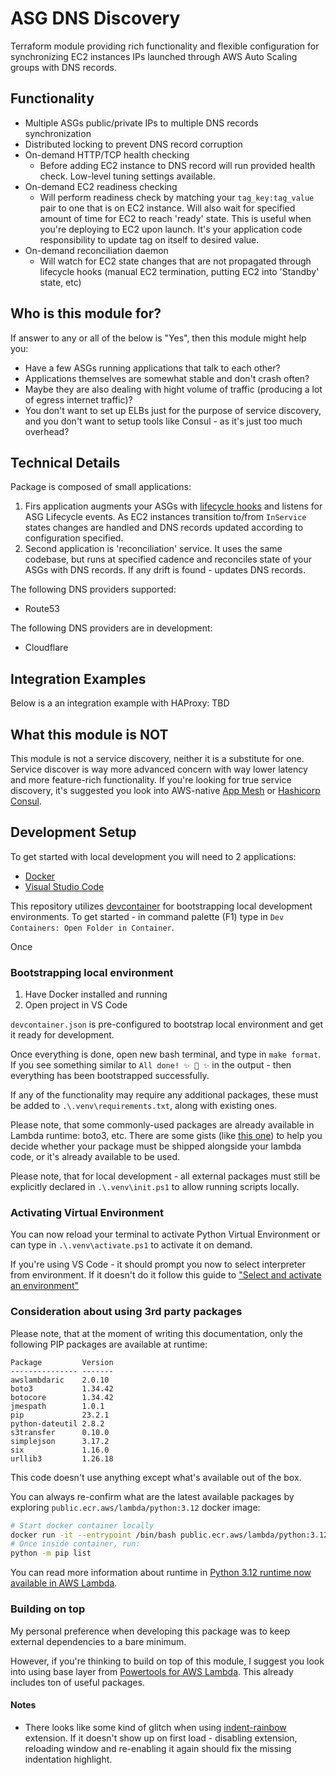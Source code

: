 # ASG DNS Discovery
Terraform module providing rich functionality and flexible configuration for synchronizing EC2 instances IPs
launched through AWS Auto Scaling groups with DNS records.

## Functionality
* Multiple ASGs public/private IPs to multiple DNS records synchronization
* Distributed locking to prevent DNS record corruption
* On-demand HTTP/TCP health checking
    * Before adding EC2 instance to DNS record will run provided health check. Low-level tuning settings available.
* On-demand EC2 readiness checking
    * Will perform readiness check by matching your `tag_key:tag_value` pair to one that is on EC2 instance. Will also wait for specified amount of time for EC2 to reach 'ready' state. This is useful when you're deploying to EC2 upon launch. It's your application code responsibility to update tag on itself to desired value.
* On-demand reconciliation daemon
    * Will watch for  EC2 state changes that are not propagated through lifecycle hooks (manual EC2 termination, putting EC2 into 'Standby' state, etc)


## Who is this module for?
If answer to any or all of the below is "Yes", then this module might help you:

* Have a few ASGs running applications that talk to each other?
* Applications themselves are somewhat stable and don't crash often?
* Maybe they are also dealing with hight volume of traffic (producing a lot of egress internet traffic)?
* You don't want to set up ELBs just for the purpose of service discovery, and you don't want to setup tools like Consul - as it's just too much overhead?


## Technical Details
Package is composed of small applications:
1. Firs application augments your ASGs with [lifecycle hooks](https://docs.aws.amazon.com/autoscaling/ec2/userguide/lifecycle-hooks.html) and listens for ASG Lifecycle events. As EC2 instances transition to/from `InService` states changes are handled and DNS records updated according to configuration specified.
1. Second application is 'reconciliation' service. It uses the same codebase, but runs at specified cadence and reconciles state of your ASGs with DNS records. If any drift is found - updates DNS records.

The following DNS providers supported:
* Route53

The following DNS providers are in development:
* Cloudflare

## Integration Examples

Below is a an integration example with HAProxy:
TBD

## What this module is NOT
This module is not a service discovery, neither it is a substitute for one. Service discover is way more advanced concern with way lower latency and more feature-rich functionality. If you're looking for true service discovery, it's suggested you look into AWS-native [App Mesh](https://aws.amazon.com/app-mesh/) or [Hashicorp Consul](https://www.consul.io/).

## Development Setup

To get started with local development you will need to 2 applications:
* [Docker](https://www.docker.com/get-started/)
* [Visual Studio Code](https://code.visualstudio.com/)

This repository utilizes [devcontainer](https://code.visualstudio.com/docs/devcontainers/containers) for bootstrapping local development environments.
To get started - in command palette (F1) type in `Dev Containers: Open Folder in Container`.

Once

### Bootstrapping local environment
1. Have Docker installed and running
1. Open project in VS Code

`devcontainer.json` is pre-configured to bootstrap local environment and get it ready for development.

Once everything is done, open new bash terminal, and type in `make format`. If you see something similar to `All done! ✨ 🍰 ✨` in the output - then everything has been bootstrapped successfully.

If any of the functionality may require any additional packages, these must be added to `.\.venv\requirements.txt`, along with existing ones.

Please note, that some commonly-used packages are already available in Lambda runtime: boto3, etc.
There are some gists (like [this one](https://gist.github.com/gene1wood/4a052f39490fae00e0c3#file-all_aws_lambda_modules_python3-10-txt)) to help you decide whether your package must be shipped alongside your lambda code, or it's already available to be used.

Please note, that for local development - all external packages must still be explicitly declared in `.\.venv\init.ps1` to allow running scripts locally.

### Activating Virtual Environment
You can now reload your terminal to activate Python Virtual Environment or can type in `.\.venv\activate.ps1` to activate it on demand.

If you're using VS Code - it should prompt you now to select interpreter from environment. If it doesn't do it follow this guide to ["Select and activate an environment"](https://code.visualstudio.com/docs/python/environments#_select-and-activate-an-environment)

### Consideration about using 3rd party packages

Please note, that at the moment of writing this documentation, only the following PIP packages are available at runtime:

```
Package         Version
--------------- -------
awslambdaric    2.0.10
boto3           1.34.42
botocore        1.34.42
jmespath        1.0.1
pip             23.2.1
python-dateutil 2.8.2
s3transfer      0.10.0
simplejson      3.17.2
six             1.16.0
urllib3         1.26.18
```

This code doesn't use anything except what's available out of the box.

You can always re-confirm what are the latest available packages by exploring `public.ecr.aws/lambda/python:3.12` docker image:

```sh
# Start docker container locally
docker run -it --entrypoint /bin/bash public.ecr.aws/lambda/python:3.12
# Once inside container, run:
python -m pip list
```

You can read more information about runtime in [Python 3.12 runtime now available in AWS Lambda](https://aws.amazon.com/blogs/compute/python-3-12-runtime-now-available-in-aws-lambda/).

### Building on top
My personal preference when developing this package was to keep external dependencies to a bare minimum.

However, if you're thinking to build on top of this module, I suggest you look into using base layer from [Powertools for AWS Lambda](https://docs.powertools.aws.dev/lambda/python/latest/). This already includes ton of useful packages.

#### Notes
* There looks like some kind of glitch when using [indent-rainbow](https://marketplace.visualstudio.com/items?itemName=oderwat.indent-rainbow) extension. If it doesn't show up on first load - disabling extension, reloading window and re-enabling it again should fix the missing indentation highlight.